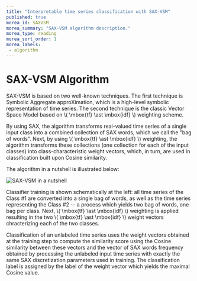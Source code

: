 ```yaml
---
title: "Interpretable time series classification with SAX-VSM"
published: true
morea_id: SAXVSM
morea_summary: "SAX-VSM algorithm description."
morea_type: reading
morea_sort_order: 1
morea_labels:
 - algorithm
---
```



# SAX-VSM Algorithm

SAX-VSM is based on two well-known techniques. The first technique is Symbolic Aggregate approXimation, which is a high-level symbolic representation of time series. The second technique is the classic Vector Space Model based on \\( \mbox{tf} \ast \mbox{idf} \\) weighting scheme.

By using SAX, the algorithm transforms real-valued time series of a single input class into a combined collection of SAX words, which we call the "bag of words". Next, by using \\( \mbox{tf} \ast \mbox{idf} \\) weighting, the algorithm transforms these collections (one collection for each of the input classes) into class-characteristic weight vectors, which, in turn, are used in classification built upon Cosine similarity. 

The algorithm in a nutshell is illustrated below:

![SAX-VSM in a nutshell](https://raw.githubusercontent.com/jMotif/sax-vsm_classic/master/src/resources/assets/inanutshell.png)

Classifier training is shown schematically at the left: all time series of the Class #1 are converted into a single bag of words, as well as the time series representing the Class #2 -- a process which yields two bag of words, one bag per class. Next, \\( \mbox{tf} \ast \mbox{idf} \\) weighting is applied resulting in the two \\( \mbox{tf} \ast \mbox{idf} \\) weight vectors chracterizing each of the two classes. 

Classification of an unlabeled time series uses the weight vectors obtained at the training step to compute the similarity score using the Cosine similarity between these vectors and the vector of SAX words frequency obtained by processing the unlabeled input time series with exactly the same SAX discretization parameters used in training. The classification label is assigned by the label of the weight vector which yields the maximal Cosine value.